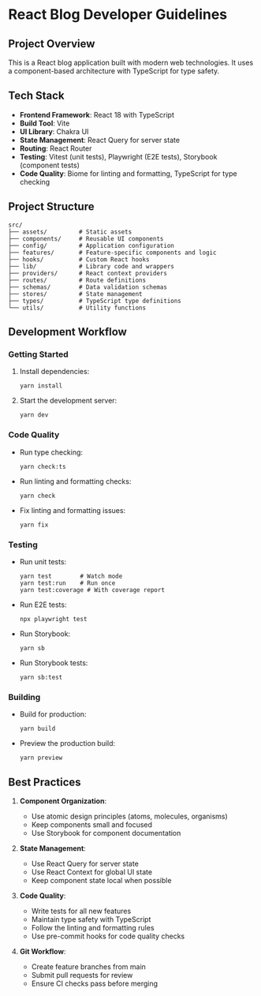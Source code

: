 # React Blog Developer Guidelines

## Project Overview
This is a React blog application built with modern web technologies. It uses a component-based architecture with TypeScript for type safety.

## Tech Stack
- **Frontend Framework**: React 18 with TypeScript
- **Build Tool**: Vite
- **UI Library**: Chakra UI
- **State Management**: React Query for server state
- **Routing**: React Router
- **Testing**: Vitest (unit tests), Playwright (E2E tests), Storybook (component tests)
- **Code Quality**: Biome for linting and formatting, TypeScript for type checking

## Project Structure
```
src/
├── assets/         # Static assets
├── components/     # Reusable UI components
├── config/         # Application configuration
├── features/       # Feature-specific components and logic
├── hooks/          # Custom React hooks
├── lib/            # Library code and wrappers
├── providers/      # React context providers
├── routes/         # Route definitions
├── schemas/        # Data validation schemas
├── stores/         # State management
├── types/          # TypeScript type definitions
└── utils/          # Utility functions
```

## Development Workflow

### Getting Started
1. Install dependencies:
   ```
   yarn install
   ```
2. Start the development server:
   ```
   yarn dev
   ```

### Code Quality
- Run type checking:
  ```
  yarn check:ts
  ```
- Run linting and formatting checks:
  ```
  yarn check
  ```
- Fix linting and formatting issues:
  ```
  yarn fix
  ```

### Testing
- Run unit tests:
  ```
  yarn test        # Watch mode
  yarn test:run    # Run once
  yarn test:coverage # With coverage report
  ```
- Run E2E tests:
  ```
  npx playwright test
  ```
- Run Storybook:
  ```
  yarn sb
  ```
- Run Storybook tests:
  ```
  yarn sb:test
  ```

### Building
- Build for production:
  ```
  yarn build
  ```
- Preview the production build:
  ```
  yarn preview
  ```

## Best Practices
1. **Component Organization**: 
   - Use atomic design principles (atoms, molecules, organisms)
   - Keep components small and focused
   - Use Storybook for component documentation

2. **State Management**:
   - Use React Query for server state
   - Use React Context for global UI state
   - Keep component state local when possible

3. **Code Quality**:
   - Write tests for all new features
   - Maintain type safety with TypeScript
   - Follow the linting and formatting rules
   - Use pre-commit hooks for code quality checks

4. **Git Workflow**:
   - Create feature branches from main
   - Submit pull requests for review
   - Ensure CI checks pass before merging
